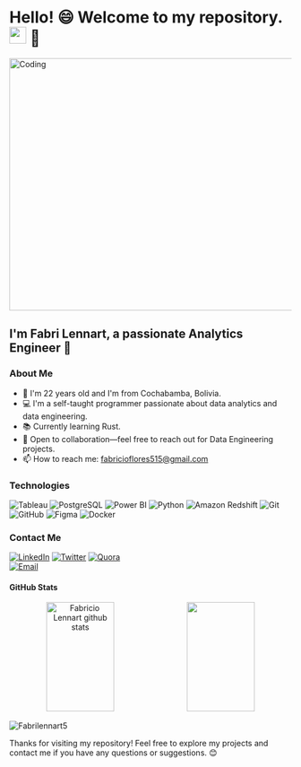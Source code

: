 <h1>Hello! 😄 Welcome to my repository. <img src="https://raw.githubusercontent.com/iampavangandhi/iampavangandhi/master/gifs/Hi.gif" width="30px"> 🚀</h1>

<img align="center" alt="Coding" width="1000" height="450" src="https://blog-assets.freshworks.com/hrms/wp-content/uploads/2021/03/02095010/DS-5thimage.gif">

<h2>I'm Fabri Lennart, a passionate Analytics Engineer 🎯</h2>

### About Me
- 🎂 I'm 22 years old and I'm from Cochabamba, Bolivia.
- 💻 I'm a self-taught programmer passionate about data analytics and data engineering.
- 📚 Currently learning Rust.
- 🚀 Open to collaboration—feel free to reach out for Data Engineering projects.
- 📫 How to reach me: fabricioflores515@gmail.com

### Technologies
  ![Tableau](https://img.shields.io/badge/-Tableau-333333?style=flat&logo=tableau)
  ![PostgreSQL](https://img.shields.io/badge/-PostgreSQL-333333?style=flat&logo=postgresql)
  ![Power BI](https://img.shields.io/badge/-Power%20BI-333333?style=flat&logo=powerbi)
  ![Python](https://img.shields.io/badge/-Python-333333?style=flat&logo=python)
  ![Amazon Redshift](https://img.shields.io/badge/-Amazon%20Redshift-333333?style=flat&logo=amazon)
  ![Git](https://img.shields.io/badge/-Git-333333?style=flat&logo=git)
  ![GitHub](https://img.shields.io/badge/-GitHub-333333?style=flat&logo=github)
  ![Figma](https://img.shields.io/badge/-Figma-333333?style=flat&logo=figma)
  ![Docker](https://img.shields.io/badge/-Docker-333333?style=flat&logo=docker)

### Contact Me
<a href="https://www.linkedin.com/in/fabricio-lennart/"><img alt="LinkedIn" src="https://img.shields.io/badge/LinkedIn-Fabricio%20Lennart-blue?style=flat-square&logo=linkedin"></a>
<a href="https://x.com/fabriciolennart?s=21&t=e-T5phUrAAGJAW77bjF0-Q"><img alt="Twitter" src="https://img.shields.io/badge/Twitter-Fabricio%20Lennart-blue?style=flat-square&logo=twitter"></a>
<a href="https://es.quora.com/profile/Fabricio-Lennart-Flores-Ledezma?ch=17&oid=1559454194&share=e2998389&srid=uyPGiz&target_type=user"><img alt="Quora" src="https://img.shields.io/badge/Quora-Fabricio%20Lennart-blue?style=flat-square&logo=quora"></a>  
<a href="mailto:fabricioflores515@gmail.com"><img alt="Email" src="https://img.shields.io/badge/Gmail-Fabricio%20Lennart-blue?style=flat-square&logo=gmail"></a>  

#### GitHub Stats

<div align="center">
  <img width="49%" height="195px" src="https://github-readme-stats.vercel.app/api?username=Fabrilennart5&show_icons=true&count_private=true&hide_border=true&title_color=ffffff&icon_color=6eff66&text_color=ffffff&bg_color=0d1117" alt="Fabricio Lennart github stats" />
  <img width="49%" height="195px" src="https://github-readme-stats-git-masterrstaa-rickstaa.vercel.app/api/top-langs/?username=Fabrilennart5&layout=compact&hide_border=true&title_color=ffffff&text_color=ffffff&bg_color=0d1117&langs_count=10" />


</div>


<p align="left"> <img src="https://komarev.com/ghpvc/?username=Fabrilennart5&label=Profile%20views&color=0e75b6&style=flat" alt="Fabrilennart5" /> </p>

Thanks for visiting my repository! Feel free to explore my projects and contact me if you have any questions or suggestions. 😊
